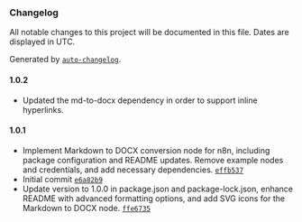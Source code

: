 ### Changelog

All notable changes to this project will be documented in this file. Dates are displayed in UTC.

Generated by [`auto-changelog`](https://github.com/CookPete/auto-changelog).

#### 1.0.2
- Updated the md-to-docx dependency in order to support inline hyperlinks.

#### 1.0.1

- Implement Markdown to DOCX conversion node for n8n, including package configuration and README updates. Remove example nodes and credentials, and add necessary dependencies. [`effb537`](https://github.com/elabbarw/n8n-nodes-md2docx/commit/effb5370961e37d0e5e092af3c70bf716504ec3e)
- Initial commit [`e6a82b9`](https://github.com/elabbarw/n8n-nodes-md2docx/commit/e6a82b9e3482644e55de7bd9d96ce114c853c11b)
- Update version to 1.0.0 in package.json and package-lock.json, enhance README with advanced formatting options, and add SVG icons for the Markdown to DOCX node. [`ffe6735`](https://github.com/elabbarw/n8n-nodes-md2docx/commit/ffe6735449b16164f98504fe4a9eb6a659dad654)

